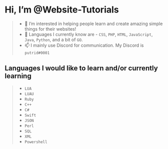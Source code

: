 # Hi, I’m **@Website-Tutorials**
> - 👀 I’m interested in helping people learn and create amazing simple things for their websites!
> - 🧠 Languages I currently know are - `CSS`, `PHP`, `HTML`, `JavaScript`, `Java`, `Python`, and a bit of `GO`.
> - 📫 I mainly use Discord for communication. My Discord is ``putrid#0001``

## Languages I would like to learn and/or currently learning
> - `LUA`
> - `LUAU`
> - `Ruby`
> - `C++`
> - `C#`
> - `Swift`
> - `JSON`
> - `Perl`
> - `SQL`
> - `XML`
> - `Powershell`
